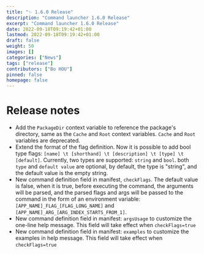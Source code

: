 ```yaml
---
title: "✨ 1.6.0 Release"
description: "Command launcher 1.6.0 Release"
excerpt: "Command launcher 1.6.0 Release"
date: 2022-09-18T09:19:42+01:00
lastmod: 2022-09-18T09:19:42+01:00
draft: false
weight: 50
images: []
categories: ["News"]
tags: ["release"]
contributors: ["Bo HOU"]
pinned: false
homepage: false
---
```


# Release notes

- Add the `PackageDir` context variable to reference the package's directory, same as the `Cache` and `Root` context variables. `Cache` and `Root` variables are deprecated.
- Extend the format of the flag definition. Now it is possible to add bool type flags: `[name] \t [shorthand] \t [description] \t [type] \t [default]`. Currently, two types are supported: `string` and `bool`. both `type` and `default value` are optional, by default, the type is "string", and the default value is the empty string.
- New command definition field in manifest, `checkFlags`. The default value is false, when it is true, before executing the command, the arguments will be parsed, and the parsed flags and args will be passed to the command in the form of an environment variable: `[APP_NAME]_FLAG_[FLAG_LONG_NAME]` and `[APP_NAME]_ARG_[ARG_INDEX_STARTS_FROM_1]`.
- New command definition field in manifest: `argsUsage` to customize the one-line help message. This field will take effect when `checkFlags=true`
- New command definition field in manifest: `examples` to customize the examples in help message. This field will take effect when `checkFlags=true`

